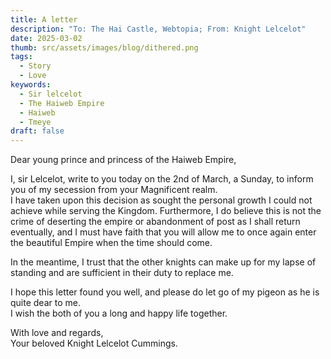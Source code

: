 ```yaml
---
title: A letter
description: "To: The Hai Castle, Webtopia; From: Knight Lelcelot"
date: 2025-03-02
thumb: src/assets/images/blog/dithered.png
tags:
  - Story
  - Love
keywords:
  - Sir lelcelot
  - The Haiweb Empire
  - Haiweb
  - Tmeye
draft: false
---
```


Dear young prince and princess of the Haiweb Empire,

I, sir Lelcelot, write to you today on the 2nd of March, a Sunday, to inform you of my secession from your Magnificent realm.  
I have taken upon this decision as sought the personal growth I could not achieve while serving the Kingdom. Furthermore, I do believe this is not the crime of deserting the empire or abandonment of post as I shall return eventually, and I must have faith that you will allow me to once again enter the beautiful Empire when the time should come.

In the meantime, I trust that the other knights can make up for my lapse of standing and are sufficient in their duty to replace me.

I hope this letter found you well, and please do let go of my pigeon as he is quite dear to me.  
I wish the both of you a long and happy life together.

With love and regards,  
Your beloved Knight Lelcelot Cummings.
